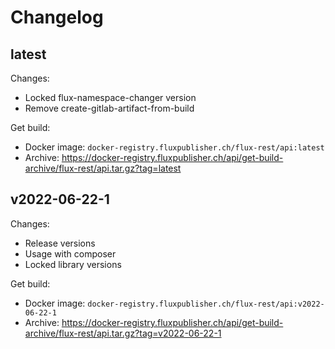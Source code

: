 # Changelog

## latest

Changes:

- Locked flux-namespace-changer version
- Remove create-gitlab-artifact-from-build

Get build:

- Docker image: `docker-registry.fluxpublisher.ch/flux-rest/api:latest`
- Archive: https://docker-registry.fluxpublisher.ch/api/get-build-archive/flux-rest/api.tar.gz?tag=latest

## v2022-06-22-1

Changes:

- Release versions
- Usage with composer
- Locked library versions

Get build:

- Docker image: `docker-registry.fluxpublisher.ch/flux-rest/api:v2022-06-22-1`
- Archive: https://docker-registry.fluxpublisher.ch/api/get-build-archive/flux-rest/api.tar.gz?tag=v2022-06-22-1
